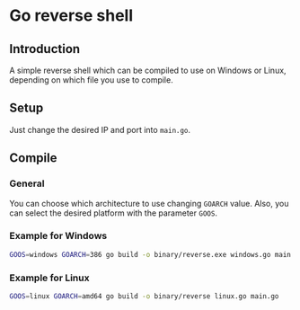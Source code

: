 # Go reverse shell

## Introduction
A simple reverse shell which can be compiled to use on Windows or Linux, depending on which file you use to compile.

## Setup
Just change the desired IP and port into `main.go`.

## Compile
### General
You can choose which architecture to use changing `GOARCH` value.
Also, you can select the desired platform with the parameter `GOOS`.

### Example for Windows
```sh
GOOS=windows GOARCH=386 go build -o binary/reverse.exe windows.go main.go
```

### Example for Linux

```sh
GOOS=linux GOARCH=amd64 go build -o binary/reverse linux.go main.go
```
